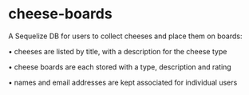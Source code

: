 # cheese-boards
A Sequelize DB for users to collect cheeses and place them on boards:

• cheeses are listed by title, with a description for the cheese type

• cheese boards are each stored with a type, description and rating

• names and email addresses are kept associated for individual users